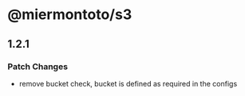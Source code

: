 # @miermontoto/s3

## 1.2.1

### Patch Changes

- remove bucket check, bucket is defined as required in the configs
